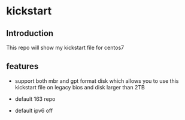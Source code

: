 # kickstart
## Introduction
 This repo will show my kickstart file for centos7 
## features
- support both mbr and gpt format disk which allows you to use this kickstart file on legacy bios and disk larger than 2TB
 
- default 163 repo
 
- default ipv6 off
